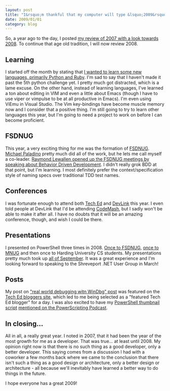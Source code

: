 ```yaml
---
layout: post
title: "I&rsquo;m thankful that my computer will type &lsquo;2009&rsquo; for me"
date: 2009/01/01
category: blog
---
```


So, a year ago to the day, I posted [my review of 2007 with a look towards
2008](/blog/2008/01/01/welcome-2008-2007-in-review/). To continue that age old
tradition, I will now review 2008. 

## Learning

I started off the month by stating that [I wanted to learn some new languages,
primarily Python and
Ruby](/blog/2008/01/30/learning-technologies-outside-and-inside-of-the-microsoft-ecosystem/).
I'm sad to say that I haven't made it past the 5th python challenge yet. I
pretty much got distracted, which is a lame excuse. On the other hand, instead
of learning languages, I've learned a ton about editing in VIM and even a
little about Emacs (though I have to use viper or vimpulse to be at all
productive in Emacs). I'm even using ViEmu in Visual Studio. The Vim
key-bindings have become muscle memory now and I consider that a positive
thing. I'm still going to try to learn other languages this year, but I'm going
to need a project to work on before I can become proficient. 

## FSDNUG

This year, a very exciting thing for me was the formation of
[FSDNUG](http://www.fsdnug.org). [Michael Paladino](http://www.mpaladino.com/)
pretty much did all of the work, but he lets me call myself a co-leader.
[Raymond Lewallen opened up the FSDNUG meetings by speaking about Behavior
Driven
Development](/blog/2008/03/04/fsdnug-meeting-with-raymond-lewallen-on-behavior-driven-design/).
I didn't really grok BDD at that point, but I'm learning. I most definitely
prefer the context/specification style of naming specs over traditional TDD
test names. 

## Conferences

I was fortunate enough to attend both [Tech
Ed](/blog/2008/07/02/tech-ed-andndash-day-1-review/) and
[DevLink](/blog/2008/08/27/devlink-2008-recap/) this year. I even told people
at DevLink that I'd be attending [CodeMash](http://codemash.org/), but I sadly
won't be able to make it after all. I have no doubts that it will be an amazing
conference, though, and wish I could be there. 

## Presentations

I presented on PowerShell three times in 2008. [Once to
FSDNUG](/blog/2008/09/09/powershell-fsdnug-presentation-with-slides-and-notes/),
[once to MNUG](/blog/2008/09/30/slides-and-notes-from-mnug-talk/) and then once
to Harding University CS students. My presentations pretty much took up [all of
September](/blog/month?2008-09). It was a great experience and I'm looking
forward to speaking to the Shreveport .NET User Group in March! 

## Posts

My post on ["real world debugging witn WinDbg"
post](/blog/2008/05/23/real-world-walkthrough-with-windbg/) was featured on the
[Tech Ed bloggers
site](http://msdn.microsoft.com/en-us/events/teched/cc531163.aspx), which led
to me being selected as a "featured Tech Ed blogger" for a day. I was also
excited to have my [PowerShell thumbnail
script](/blog/2008/10/11/simple-powershell-script-to-generate-thumbnails/)
[mentioned on the PowerScripting
Podcast](http://feeds.feedburner.com/~r/Powerscripting/~3/455545211/index.php). 

## In closing...

All in all, a really great year. I noted in 2007, that it had been the year of
the most growth for me as a developer. That was true... at least until 2008. My
opinion right now is that there is no such thing as a good developer, only a
better developer. This saying comes from a discussion I had with a coworker a
few months back where we came to the conclusion that there isn't such a thing
as a good design or architecture, only a better design or architecture - all
because we'll inevitably have learned a better way to do things in the future. 

I hope everyone has a great 2009!

